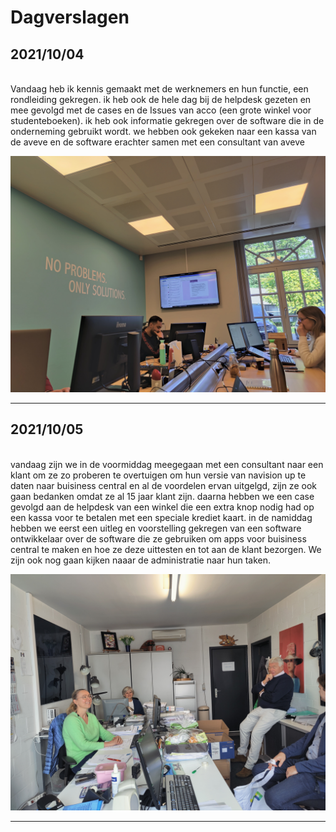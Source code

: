 # Dagverslagen

## 2021/10/04

<br>
Vandaag heb ik kennis gemaakt met de werknemers en hun functie, een rondleiding gekregen. ik heb ook de hele dag bij de helpdesk gezeten en mee gevolgd met de cases en de Issues van acco (een grote winkel voor studenteboeken). ik heb ook informatie gekregen over de software die in de onderneming gebruikt wordt. we hebben ook gekeken naar een kassa van de aveve en de software erachter samen met een consultant van aveve

![dagverslagfoto#1](images/helpdesk.jpg)

<hr>

## 2021/10/05

<br>
vandaag zijn we in de voormiddag meegegaan met een consultant naar een klant om ze zo proberen te overtuigen om hun versie van navision up te daten naar buisiness central en al de voordelen ervan uitgelgd, zijn ze ook gaan bedanken omdat ze al 15 jaar klant zijn. daarna hebben we een case gevolgd aan de helpdesk van een winkel die een extra knop nodig had op een kassa voor te betalen met een speciale krediet kaart. in de namiddag hebben we eerst een uitleg en voorstelling gekregen van een software ontwikkelaar over de software die ze gebruiken om apps voor buisiness central te maken en hoe ze deze uittesten en tot aan de klant bezorgen.
We zijn ook nog gaan kijken naaar de administratie naar hun taken.

![dagerslagfoto#2](images/bezoekklant.jpg)

<hr>
